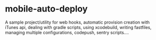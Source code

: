 # mobile-auto-deploy
A sample project/utility  for web hooks, automatic provision creation with iTunes api, dealing with gradle scripts, using xcodebuild, writing fastfiles, managing multiple configurations, codepush, sentry scripts....
